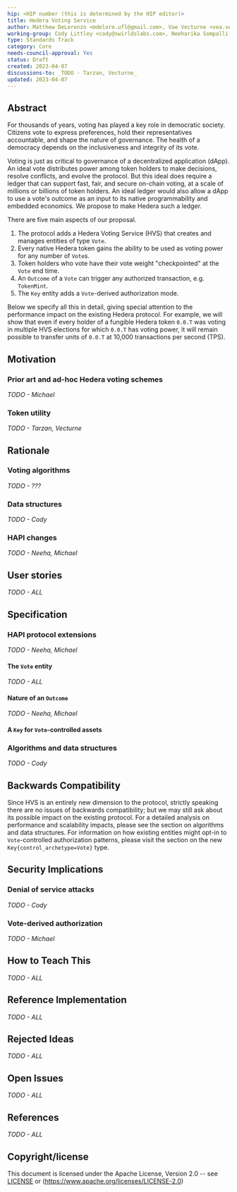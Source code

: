 ```yaml
---
hip: <HIP number (this is determined by the HIP editor)>
title: Hedera Voting Service
author: Matthew DeLorenzo <mdelore.ufl@gmail.com>, Vae Vecturne <vea.vecturne@gmail.com>
working-group: Cody Littley <cody@swirldslabs.com>, Neeharika Sompalli <neeharika.sompalli@swirldslabs.com>, Michael Tinker <michael.tinker@swirldslabs.com>, GPT-4 <info@openai.com> 
type: Standards Track
category: Core
needs-council-approval: Yes
status: Draft
created: 2023-04-07
discussions-to: _TODO - Tarzan, Vecturne_
updated: 2023-04-07
---
```


## Abstract

For thousands of years, voting has played a key role in democratic society. Citizens vote to express preferences, hold their 
representatives accountable, and shape the nature of governance. The health of a democracy depends on the inclusiveness and 
integrity of its vote.

Voting is just as critical to governance of a decentralized application (dApp). An ideal vote distributes power among token holders to 
make decisions, resolve conflicts, and evolve the protocol. But this ideal does require a ledger that can support fast, fair, and secure 
on-chain voting, at a scale of millions or billions of token holders. An ideal ledger would also allow a dApp to use a vote's outcome as 
an input to its native programmability and embedded economics. We propose to make Hedera such a ledger. 

There are five main aspects of our proposal.
  1. The protocol adds a Hedera Voting Service (HVS) that creates and manages entities of type `Vote`.
  2. Every native Hedera token gains the ability to be used as voting power for any number of `Vote`s.
  3. Token holders who vote have their vote weight "checkpointed" at the `Vote` end time.
  4. An `Outcome` of a `Vote` can trigger any authorized transaction, e.g. `TokenMint`.
  5. The `Key` entity adds a `Vote`-derived authorization mode.

Below we specify all this in detail, giving special attention to the performance impact on the existing Hedera protocol. For example, 
we will show that even if every holder of a fungible Hedera token `0.0.T` was voting in multiple HVS elections for which `0.0.T` has 
voting power, it will remain possible to transfer units of `0.0.T` at 10,000 transactions per second (TPS).

## Motivation

### Prior art and ad-hoc Hedera voting schemes

_TODO - Michael_

### Token utility

_TODO - Tarzan, Vecturne_

## Rationale

### Voting algorithms

_TODO - ???_

### Data structures

_TODO - Cody_

### HAPI changes

_TODO - Neeha, Michael_

## User stories

_TODO - ALL_
  
## Specification

### HAPI protocol extensions

_TODO - Neeha, Michael_

#### The `Vote` entity

_TODO - ALL_

#### Nature of an `Outcome` 

_TODO - Neeha, Michael_

#### A `Key` for `Vote`-controlled assets

### Algorithms and data structures

_TODO - Cody_

## Backwards Compatibility

Since HVS is an entirely new dimension to the protocol, strictly speaking there are no issues of backwards compatibility; but we may still
ask about its possible impact on the existing protocol. For a detailed analysis on performance and scalability impacts, please see the 
section on algorithms and data structures. For information on how existing entities might opt-in to `Vote`-controlled authorization 
patterns, please visit the section on the new `Key{control_archetype=Vote}` type.

## Security Implications

### Denial of service attacks

_TODO - Cody_

### Vote-derived authorization

_TODO - Michael_

## How to Teach This

_TODO - ALL_

## Reference Implementation

_TODO - ALL_

## Rejected Ideas

_TODO - ALL_

## Open Issues

_TODO - ALL_

## References

_TODO - ALL_

## Copyright/license

This document is licensed under the Apache License, Version 2.0 -- see [LICENSE](../LICENSE) or (https://www.apache.org/licenses/LICENSE-2.0)

